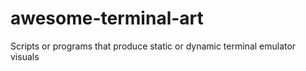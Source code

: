 # awesome-terminal-art
Scripts or programs that produce static or dynamic terminal emulator visuals
